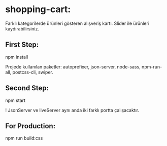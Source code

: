 # shopping-cart:
Farklı kategorilerde ürünleri gösteren alışveriş kartı. Slider ile ürünleri kaydırabilirsiniz.

## First Step:
npm install

Projede kullanılan paketler: autoprefixer, json-server, node-sass, npm-run-all, postcss-cli, swiper.

## Second Step:
npm start

! JsonServer ve liveServer aynı anda iki farklı portta çalışacaktır. 

## For Production:
npm run build:css
